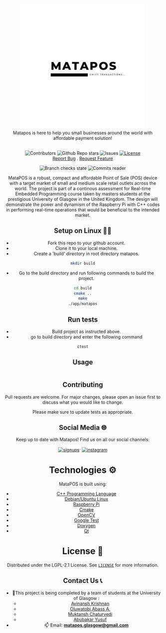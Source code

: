 <!-- PROJECT LOGO -->
<br />
<div align="center">
 <img src="https://github.com/MataPOS/matapos/blob/main/lib/window/src/Logo.png" alt="logo" width="400" div al ign=center />
 </br>
 Matapos is here to help you small businesses around the world with affordable payment solution!
 </br>
 </br>
 
![Contributors](https://img.shields.io/github/contributors/tobiabass11/matapos?style=for-the-badge)
![Github Repo stars](https://img.shields.io/github/stars/matapos/matapos?style=for-the-badge)
![Issues](https://img.shields.io/github/issues-raw/tobiabass11/matapos?style=for-the-badge)
[![License](https://img.shields.io/github/license/matapos/matapos?style=for-the-badge)](https://github.com/MataPOS/matapos/blob/main/LICENSE)
 <br />
 <a href="https://github.com/MataPOS/matapos/issues">Report Bug</a>
    .
    <a href="https://github.com/MataPOS/matapos/issues">Request Feature</a>
 <br />

![Branch checks state](https://img.shields.io/github/checks-status/tobiabass11/matapos/main?style=flat-square)
![Commits reader](https://img.shields.io/github/commit-activity/m/matapos/matapos?style=flat-square)

MataPOS is a robust, compact and affordable Point of Sale (POS) device with a target market of small and medium scale retail outlets across the world. The project is part of a continous assessment for Real-time Embedded Programming course taken by masters students at the prestigious University of Glasgow in the United Kingdom. The design will demonstrate the power and dynamism of the Raspberry Pi with C++ codes in performing real-time operations that would be beneficial to the intended market.

## Setup on Linux 👨‍💻

* Fork this repo to your github account.
* Clone it to your local machine.
* Create a 'build' directory in root directory matapos.
```bash
mkdir build
```
* Go to the build directory and run following commands to build the project.
```bash
cd build
cmake ..
make
./app/matapos
```
## Run tests

* Build project as instructed above.
* go to build directory and enter the following command
```bash
ctest
```

## Usage

```cpp

```

## Contributing 

Pull requests are welcome. For major changes, please open an issue first
to discuss what you would like to change.

Please make sure to update tests as appropriate.

## Social Media 🌐
Keep up to date with Matapos! Find us on all our social channels:
</br>

<p align="center">
<a href="https://twitter.com/MataPos" target="blank"><img align="center" src="https://raw.githubusercontent.com/rahuldkjain/github-profile-readme-generator/master/src/images/icons/Social/twitter.svg" alt="signups" height="150" width="100" /></a>·
   <a href="https://www.instagram.com/matapos15" target="blank"><img align="center" src="https://upload.wikimedia.org/wikipedia/commons/thumb/e/e7/Instagram_logo_2016.svg/1024px-Instagram_logo_2016.svg.png" alt="instagram" height="100" width="100" /></a> 

</p>

# Technologies ⚙️
MataPOS is built using:
- [C++ Programming Language](https://www.cplusplus.com/)
- [Debian/Ubuntu Linux](https://www.linux.org/)
- [Raspberry Pi](https://www.raspberrypi.org)
- [Cmake](https://cmake.org/)
- [OpenCV](https://opencv.org/)
- [Google Test](https://github.com/google/googletest)
- [Doxygen](https://www.doxygen.nl/index.html)
- [Qt](https://www.qt.io/)

<!-- LICENSE -->

# License 📰

Distributed under the LGPL-2.1 License. See [`LICENSE`](https://github.com/MataPOS/matapos/blob/main/LICENSE) for more information.

## Contact Us 📞
- 🔭This project is being completed by a team of students at the University of Glasgow :
  * [Avinansh Krishnan](https://github.com/avinashkrishnan2020)
  * [Oluwatobi Abass A.](https://github.com/Tobiabass11) 
  * [Muktansh Chaturvedi](https://github.com/muktansh)
  * [Abubakar Yusuf](https://github.com/fatherofcamels)
- 📫 Email: **matapos.glasgow@gmail.com**

